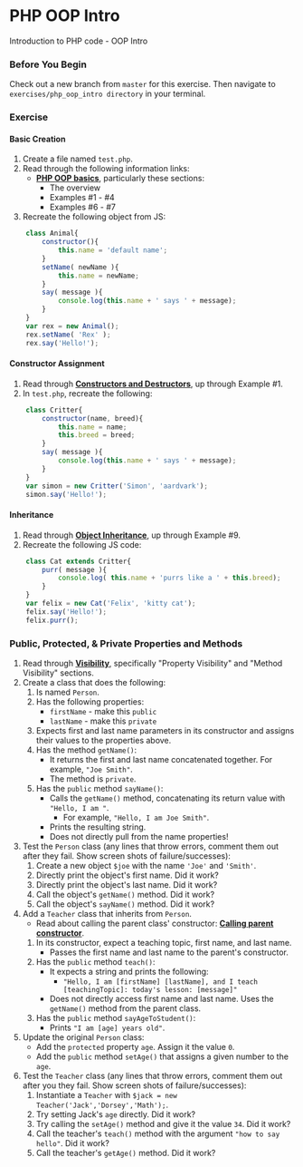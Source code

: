 # PHP OOP Intro

Introduction to PHP code - OOP Intro

### Before You Begin

Check out a new branch from `master` for this exercise.  Then navigate to `exercises/php_oop_intro directory` in your terminal.

### Exercise

#### Basic Creation
1. Create a file named `test.php`.
1. Read through the following information links:
	* [**PHP OOP basics**](https://www.php.net/manual/en/language.oop5.basic.php), particularly these sections: 
        * The overview
        * Examples #1 - #4
        * Examples #6 - #7
1. Recreate the following object from JS:
```javascript
    class Animal{
        constructor(){
            this.name = 'default name';
        }
        setName( newName ){
            this.name = newName;
        }
        say( message ){
            console.log(this.name + ' says ' + message);
        }
    }
    var rex = new Animal();
    rex.setName( 'Rex' );
    rex.say('Hello!');
```
#### Constructor Assignment
1. Read through [**Constructors and Destructors**](https://www.php.net/manual/en/language.oop5.decon.php), up through Example #1.
1. In `test.php`, recreate the following:
```javascript
    class Critter{
        constructor(name, breed){
            this.name = name;
            this.breed = breed;
        }
        say( message ){
            console.log(this.name + ' says ' + message);
        }
    }
    var simon = new Critter('Simon', 'aardvark');
    simon.say('Hello!');
```

#### Inheritance
1. Read through [**Object Inheritance**](https://www.php.net/manual/en/language.oop5.inheritance.php), up through Example #9.
1. Recreate the following JS code:
```javascript
    class Cat extends Critter{
        purr( message ){
            console.log( this.name + 'purrs like a ' + this.breed);
        }
    }
    var felix = new Cat('Felix', 'kitty cat');
    felix.say('Hello!');
    felix.purr();
```

### Public, Protected, & Private Properties and Methods
1. Read through [**Visibility**](https://www.php.net/manual/en/language.oop5.visibility.php), specifically "Property Visibility" and "Method Visibility" sections.
1. Create a class that does the following:
    1. Is named `Person`.
    1. Has the following properties:
        * `firstName` - make this `public`
        * `lastName` - make this `private`
    1. Expects first and last name parameters in its constructor and assigns their values to the properties above.
    1. Has the method `getName()`:
        * It returns the first and last name concatenated together.  For example, `"Joe Smith"`.
        * The method is `private`.
    1. Has the `public` method `sayName()`:
        * Calls the `getName()` method, concatenating its return value with `"Hello, I am "`.
            * For example, `"Hello, I am Joe Smith"`.
        * Prints the resulting string.
        * Does not directly pull from the name properties!
1. Test the `Person` class (any lines that throw errors, comment them out after they fail. Show screen shots of failure/successes):
    1. Create a new object `$joe` with the name `'Joe'` and `'Smith'`.
    1. Directly print the object's first name. Did it work?
    1. Directly print the object's last name. Did it work?
    1. Call the object's `getName()` method. Did it work?
    1. Call the object's `sayName()` method. Did it work?
1. Add a `Teacher` class that inherits from `Person`.
    * Read about calling the parent class' constructor: [**Calling parent constructor**](https://www.php.net/manual/en/language.oop5.decon.php).
    1. In its constructor, expect a teaching topic, first name, and last name.
        * Passes the first name and last name to the parent's constructor.
    1. Has the `public` method `teach()`:
        * It expects a string and prints the following:
            * `"Hello, I am [firstName] [lastName], and I teach [teachingTopic]: today's lesson: [message]"`
        * Does not directly access first name and last name. Uses the `getName()` method from the parent class.
    1. Has the `public` method `sayAgeToStudent()`:
        * Prints `"I am [age] years old"`.
1. Update the original `Person` class:
    * Add the `protected` property `age`. Assign it the value `0`.
    * Add the `public` method `setAge()` that assigns a given number to the `age`.
1. Test the `Teacher` class (any lines that throw errors, comment them out after you they fail. Show screen shots of failure/successes):
    1. Instantiate a `Teacher` with `$jack = new Teacher('Jack','Dorsey','Math');`.
    1. Try setting Jack's `age` directly. Did it work?
    1. Try calling the `setAge()` method and give it the value `34`. Did it work?
    1. Call the teacher's `teach()` method with the argument `"how to say hello"`. Did it work?
    1. Call the teacher's `getAge()` method. Did it work?
